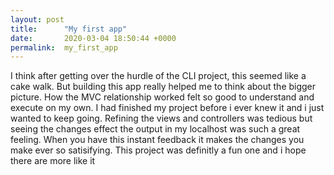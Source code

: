 ```yaml
---
layout: post
title:      "My first app"
date:       2020-03-04 18:50:44 +0000
permalink:  my_first_app
---
```


I think after getting over the hurdle of the CLI project, this seemed like a cake walk. But building this app really helped me to think about the bigger picture. How the MVC relationship worked felt so good to understand and execute on my own. I had finished my project before i ever knew it and i just wanted to keep going. Refining the views and controllers was tedious but seeing the changes effect the output in my localhost was such a great feeling. When you have this instant feedback it makes the changes you make ever so satisifying. This project was definitly a fun one and i hope there are more like it
